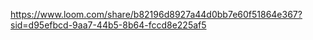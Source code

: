 https://www.loom.com/share/b82196d8927a44d0bb7e60f51864e367?sid=d95efbcd-9aa7-44b5-8b64-fccd8e225af5